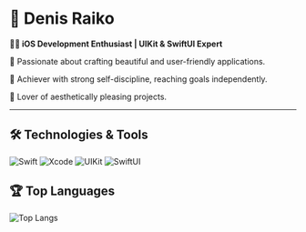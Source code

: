 # 🚀 Denis Raiko

**👨‍💻 iOS Development Enthusiast | UIKit & SwiftUI Expert**

🌟 Passionate about crafting beautiful and user-friendly applications.

💪 Achiever with strong self-discipline, reaching goals independently.

🎨 Lover of aesthetically pleasing projects.

---

## 🛠️ Technologies & Tools

![Swift](https://img.shields.io/badge/Swift-F05138?style=flat-square&logo=swift&logoColor=white)
![Xcode](https://img.shields.io/badge/Xcode-1575F9?style=flat-square&logo=xcode&logoColor=white)
![UIKit](https://img.shields.io/badge/UIKit-2396F3?style=flat-square&logo=apple&logoColor=white)
![SwiftUI](https://img.shields.io/badge/SwiftUI-FF6F00?style=flat-square&logo=swift&logoColor=white)


## 🏆 Top Languages

![Top Langs](https://github-readme-stats.vercel.app/api/top-langs/?username=DenisRaiko&layout=compact&theme=radical)
